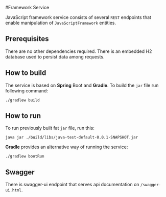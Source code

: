 #Framework Service

JavaScript framework service consists of several `REST` endpoints that enable
manipulation of `JavaScriptFramework` entities.

## Prerequisites
There are no other dependencies required. There is an embedded H2 database used to persist data among requests.
## How to build
The service is based on **Spring** Boot and **Gradle**. To build the `jar` file run following command:
```shell script
./gradlew build
```
## How to run
To run previously built fat `jar` file, run this:
```shell script
java jar ./build/libs/java-test-default-0.0.1-SNAPSHOT.jar
```
**Gradle** provides an alternative way of running the service:
```shell script
./gradlew bootRun
```
## Swagger
There is swagger-ui endpoint that serves api documentation on `/swagger-ui.html`.
